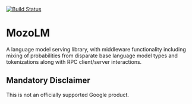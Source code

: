 [![Build Status](https://travis-ci.org/google-research/mozolm.svg?branch=master)](https://travis-ci.org/google-research/mozolm)

# MozoLM

A language model serving library, with middleware functionality including mixing
of probabilities from disparate base language model types and tokenizations
along with RPC client/server interactions.

## Mandatory Disclaimer

This is not an officially supported Google product.
